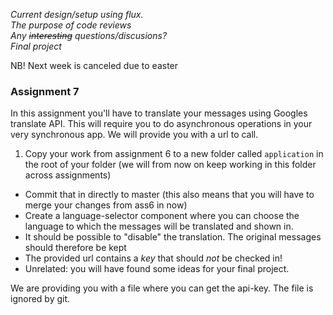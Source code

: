 _Current design/setup using flux._  
_The purpose of code reviews_  
_Any ~~interesting~~ questions/discusions?_  
_Final project_

NB! Next week is canceled due to easter

### Assignment 7

In this assignment you'll have to translate your messages using Googles translate API. This will require you to do asynchronous operations in your very synchronous app. We will provide you with a url to call.

1. Copy your work from assignment 6 to a new folder called `application` in the root of your folder (we will from now on keep working in this folder across assignments)
* Commit that in directly to master (this also means that you will have to merge your changes from ass6 in now)
* Create a language-selector component where you can choose the language to which the messages will be translated and shown in.
* It should be possible to "disable" the translation. The original messages should therefore be kept
* The provided url contains a _key_ that should _not_ be checked in!
* Unrelated: you will have found some ideas for your final project.

We are providing you with a file where you can get the api-key. The file is ignored by git.
